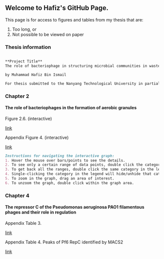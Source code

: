 ## Welcome to Hafiz's GitHub Page.

This page is for access to figures and tables from my thesis that are:
1. Too long, or
2. Not possible to be viewed on paper

### Thesis information
```markdown

**Project Title**
The role of bacteriophage in structuring microbial communities in wastewater treatment systems

by Muhammad Hafiz Bin Ismail

For thesis submitted to the Nanyang Technological University in partial fulfilment of the requirement for the degree of Doctor of Philosophy

```

### Chapter 2
#### The role of bacteriophages in the formation of aerobic granules

Figure 2.6. (interactive)

[link](https://goo.gl/Z8j8xq)

Appendix Figure 4. (interactive)

[link](https://goo.gl/86MEgy)

```markdown
Instructions for navigating the interactive graph:
1. Hover the mouse over bars/points to see the details.
2. To see only a certain range of data points, double click the category in the legend on the right.
3. To get back all the ranges, double click the same category in the legend.
4. Single-clicking the category in the legend will hide/unhide that category.
5. To zoom in the graph, drag an area of interest.
6. To unzoom the graph, double click within the graph area.
```


### Chapter 4
#### The repressor C of the Pseudomonas aeruginosa PAO1 filamentous phages and their role in regulation

Appendix Table 3. 

[link](https://goo.gl/dHNRdS)

Appendix Table 4. Peaks of Pf6 RepC identified by MACS2

[link](https://goo.gl/1uWm1o)

